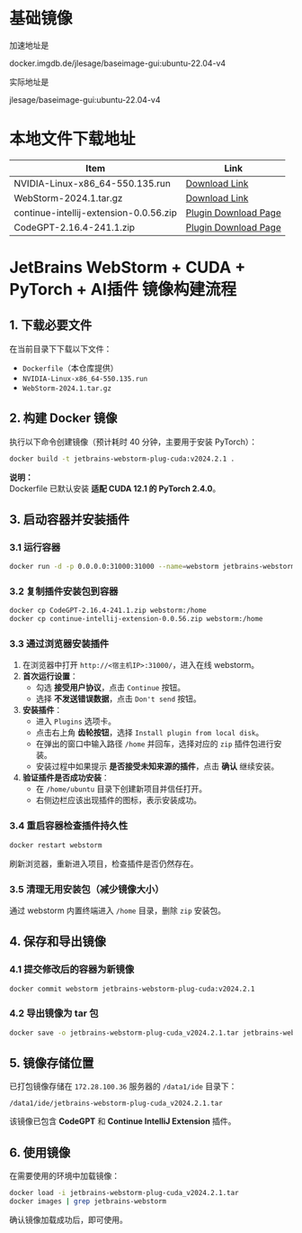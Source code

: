 # 基础镜像

加速地址是

docker.imgdb.de/jlesage/baseimage-gui:ubuntu-22.04-v4 

实际地址是

jlesage/baseimage-gui:ubuntu-22.04-v4

# 本地文件下载地址

| Item                              | Link                                                                                      |
|-----------------------------------|-------------------------------------------------------------------------------------------|
| NVIDIA-Linux-x86_64-550.135.run | [Download Link](https://cn.download.nvidia.com/XFree86/Linux-x86_64/550.135/NVIDIA-Linux-x86_64-550.135.run)  |
| WebStorm-2024.1.tar.gz | [Download Link](https://download.jetbrains.com/webstorm/WebStorm-2024.1.tar.gz)   |
| continue-intellij-extension-0.0.56.zip        | [Plugin Download Page](https://plugins.jetbrains.com/plugin/22707-continue/versions/stable)         |
| CodeGPT-2.16.4-241.1.zip         | [Plugin Download Page](https://plugins.jetbrains.com/plugin/21056-proxy-ai)                         |

# JetBrains WebStorm + CUDA + PyTorch + AI插件 镜像构建流程  

## 1. 下载必要文件  
在当前目录下下载以下文件：  
- `Dockerfile`（本仓库提供）  
- `NVIDIA-Linux-x86_64-550.135.run`  
- `WebStorm-2024.1.tar.gz`  

## 2. 构建 Docker 镜像  
执行以下命令创建镜像（预计耗时 40 分钟，主要用于安装 PyTorch）：  
```bash
docker build -t jetbrains-webstorm-plug-cuda:v2024.2.1 .
```
**说明：**  
Dockerfile 已默认安装 **适配 CUDA 12.1 的 PyTorch 2.4.0**。

## 3. 启动容器并安装插件  
### 3.1 运行容器  
```bash
docker run -d -p 0.0.0.0:31000:31000 --name=webstorm jetbrains-webstorm-plug-cuda:v2024.2.1
```

### 3.2 复制插件安装包到容器  
```bash
docker cp CodeGPT-2.16.4-241.1.zip webstorm:/home
docker cp continue-intellij-extension-0.0.56.zip webstorm:/home
```

### 3.3 通过浏览器安装插件  
1. 在浏览器中打开 `http://<宿主机IP>:31000/`，进入在线 webstorm。  
2. **首次运行设置**：  
   - 勾选 **接受用户协议**，点击 `Continue` 按钮。  
   - 选择 **不发送错误数据**，点击 `Don't send` 按钮。  
3. **安装插件**：  
   - 进入 `Plugins` 选项卡。  
   - 点击右上角 **齿轮按钮**，选择 `Install plugin from local disk`。  
   - 在弹出的窗口中输入路径 `/home` 并回车，选择对应的 `zip` 插件包进行安装。  
   - 安装过程中如果提示 **是否接受未知来源的插件**，点击 **确认** 继续安装。  
4. **验证插件是否成功安装**：  
   - 在 `/home/ubuntu` 目录下创建新项目并信任打开。  
   - 右侧边栏应该出现插件的图标，表示安装成功。  

### 3.4 重启容器检查插件持久性  
```bash
docker restart webstorm
```
刷新浏览器，重新进入项目，检查插件是否仍然存在。  

### 3.5 清理无用安装包（减少镜像大小）  
通过 webstorm 内置终端进入 `/home` 目录，删除 `zip` 安装包。

## 4. 保存和导出镜像  
### 4.1 提交修改后的容器为新镜像  
```bash
docker commit webstorm jetbrains-webstorm-plug-cuda:v2024.2.1
```

### 4.2 导出镜像为 tar 包  
```bash
docker save -o jetbrains-webstorm-plug-cuda_v2024.2.1.tar jetbrains-webstorm-plug-cuda:v2024.2.1
```

## 5. 镜像存储位置  
已打包镜像存储在 `172.28.100.36` 服务器的 `/data1/ide` 目录下：  
```
/data1/ide/jetbrains-webstorm-plug-cuda_v2024.2.1.tar
```
该镜像已包含 **CodeGPT** 和 **Continue IntelliJ Extension** 插件。

## 6. 使用镜像  
在需要使用的环境中加载镜像：  
```bash
docker load -i jetbrains-webstorm-plug-cuda_v2024.2.1.tar
docker images | grep jetbrains-webstorm
```
确认镜像加载成功后，即可使用。